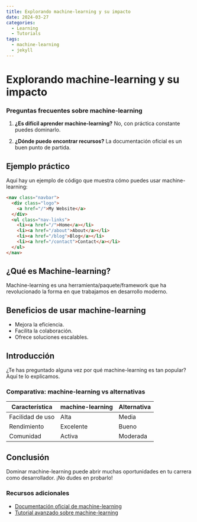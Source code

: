 ```yaml
---
title: Explorando machine-learning y su impacto
date: 2024-03-27
categories: 
  - Learning
  - Tutorials
tags:
  - machine-learning
  - jekyll
---
```


# Explorando machine-learning y su impacto

### Preguntas frecuentes sobre machine-learning

1. **¿Es difícil aprender machine-learning?**
   No, con práctica constante puedes dominarlo.

2. **¿Dónde puedo encontrar recursos?**
   La documentación oficial es un buen punto de partida.

## Ejemplo práctico

Aquí hay un ejemplo de código que muestra cómo puedes usar machine-learning:

```html
<nav class="navbar">
  <div class="logo">
    <a href="/">My Website</a>
  </div>
  <ul class="nav-links">
    <li><a href="/">Home</a></li>
    <li><a href="/about">About</a></li>
    <li><a href="/blog">Blog</a></li>
    <li><a href="/contact">Contact</a></li>
  </ul>
</nav>
```

## ¿Qué es Machine-learning?

Machine-learning es una herramienta/paquete/framework que ha revolucionado la forma en que trabajamos en desarrollo moderno.

## Beneficios de usar machine-learning

- Mejora la eficiencia.
- Facilita la colaboración.
- Ofrece soluciones escalables.

## Introducción

¿Te has preguntado alguna vez por qué machine-learning es tan popular? Aquí te lo explicamos.

### Comparativa: machine-learning vs alternativas

| Característica | machine-learning | Alternativa |
|---------------|-------------|------------|
| Facilidad de uso | Alta | Media |
| Rendimiento | Excelente | Bueno |
| Comunidad | Activa | Moderada |

## Conclusión

Dominar machine-learning puede abrir muchas oportunidades en tu carrera como desarrollador. ¡No dudes en probarlo!

### Recursos adicionales

- [Documentación oficial de machine-learning](https://example.com)
- [Tutorial avanzado sobre machine-learning](https://example.com/tutorial)
